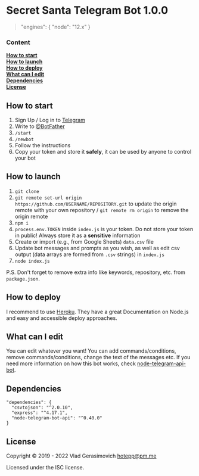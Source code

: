 # Secret Santa Telegram Bot 1.0.0

> "engines": { "node": "12.x" }

### Content

**[How to start](#how-to-start)**  
**[How to launch](#how-to-launch)**  
**[How to deploy](#how-to-deploy)**  
**[What can I edit](#what-can-i-edit)**  
**[Dependencies](#dependencies)**  
**[License](#license)**

## How to start

1. Sign Up / Log in to [Telegram](https://telegram.org/)
2. Write to [@BotFather](https://t.me/botfather)
3. `/start`
4. `/newbot`
5. Follow the instructions
6. Copy your token and store it **safely**, it can be used by anyone to control your bot

## How to launch

1. `git clone`
2. `git remote set-url origin https://github.com/USERNAME/REPOSITORY.git` to update the origin remote with your own repository / `git remote rm origin` to remove the origin remote
3. `npm i`
4. `process.env.TOKEN` inside `index.js` is your token. Do not store your token in public! Always store it as a **sensitive** information
5. Create or import (e.g., from Google Sheets) `data.csv` file
6. Update bot messages and prompts as you wish, as well as edit csv output (data arrays are formed from `.csv` strings) in `index.js`
7. `node index.js`

P.S. Don't forget to remove extra info like keywords, repository, etc. from `package.json`.

## How to deploy

I recommend to use [Heroku](https://devcenter.heroku.com/categories/nodejs-support). They have a great Documentation on Node.js and easy and accessible deploy approaches.

## What can I edit

You can edit whatever you want! You can add commands/conditions, remove commands/conditions, change the text of the messages etc. If you need more information on how this bot works, check [node-telegram-api-bot](https://github.com/yagop/node-telegram-bot-api).

## Dependencies

```
"dependencies": {
  "csvtojson": "^2.0.10",
  "express": "^4.17.1",
  "node-telegram-bot-api": "^0.40.0"
}
```

## License

Copyright © 2019 - 2022 Vlad Gerasimovich <hotepp@pm.me>

Licensed under the ISC license.
